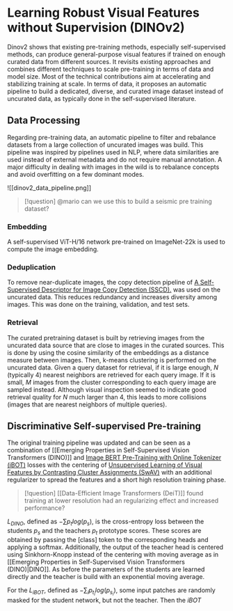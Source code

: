 # Learning Robust Visual Features without Supervision (DINOv2)

Dinov2 shows that existing pre-training methods, especially self-supervised methods, can produce general-purpose visual features if trained on enough curated data from different sources. It revisits existing approaches and combines different techniques to scale pre-training in terms of data and model size. Most of the technical contributions aim at accelerating and stabilizing training at scale. In terms of data, it proposes an automatic pipeline to build a dedicated, diverse, and curated image dataset instead of uncurated data, as typically done in the self-supervised literature.

## Data Processing

Regarding pre-training data, an automatic pipeline to filter and rebalance datasets from a large collection of uncurated images was build. This pipeline was inspired by pipelines used in NLP, where data similarities are used instead of external metadata and do not require manual annotation. A major difficulty in dealing with images in the wild is to rebalance concepts and avoid overfitting on a few dominant modes.

![[dinov2_data_pipeline.png]]

> [!question]
> @mario can we use this to build a seismic pre training dataset?

### Embedding

A self-supervised ViT-H/16 network pre-trained on ImageNet-22k is used to compute the image embedding.

### Deduplication

To remove near-duplicate images, the copy detection pipeline of [A Self-Supervised Descriptor for Image Copy Detection (SSCD).](https://github.com/facebookresearch/sscd-copy-detection) was used on the uncurated data. This reduces redundancy and increases diversity among images. This was done on the training, validation, and test sets.

### Retrieval

The curated pretraining dataset is built by retrieving images from the uncurated data source that are close to images in the curated sources. This is done by using the cosine similarity of the embeddings as a distance measure between images. Then, k-means clustering is performed on the uncurated data. Given a query dataset for retrieval, if it is large enough, $N$ (typically 4) nearest neighbors are retrieved for each query image. If it is small, $M$ images from the cluster corresponding to each query image are sampled instead. Although visual inspection seemed to indicate good retrieval quality for $N$ much larger than 4, this leads to more collisions (images that are nearest neighbors of multiple queries).

## Discriminative Self-supervised Pre-training

The original training pipeline was updated and can be seen as a combination of [[Emerging Properties in Self-Supervised Vision Transformers (DINO)]] and [Image BERT Pre-Training with Online Tokenizer (iBOT)](https://github.com/bytedance/ibot?tab=readme-ov-file) losses with the centering of [Unsupervised Learning of Visual Features by Contrasting Cluster Assignments (SwAV)](https://github.com/facebookresearch/swav?tab=readme-ov-file) with an additional regularizer to spread the features and a short high resolution training phase.

> [!question]
> [[Data-Efficient Image Transformers (DeiT)]] found training at lower resolution had an regularizing effect and increased performance?

$L_{DINO}$, defined as $− \sum p_t log(p_s)$, is the cross-entropy loss between the students $p_s$ and the teachers $p_t$ prototype scores. These scores are obtained by passing the [class] token to the corresponding heads and applying a softmax. Additionally, the output of the teacher head is centered using Sinkhorn-Knopp instead of the centering with moving average as in [[Emerging Properties in Self-Supervised Vision Transformers (DINO)|DINO]]. As before the parameters of the students are learned directly and the teacher is build with an exponential moving average.

For the $L_{iBOT}$, defined as $− \sum_i p_{t_i} log(p_{s_i})$, some input patches are randomly masked for the student network, but not the teacher. Then the *iBOT*
